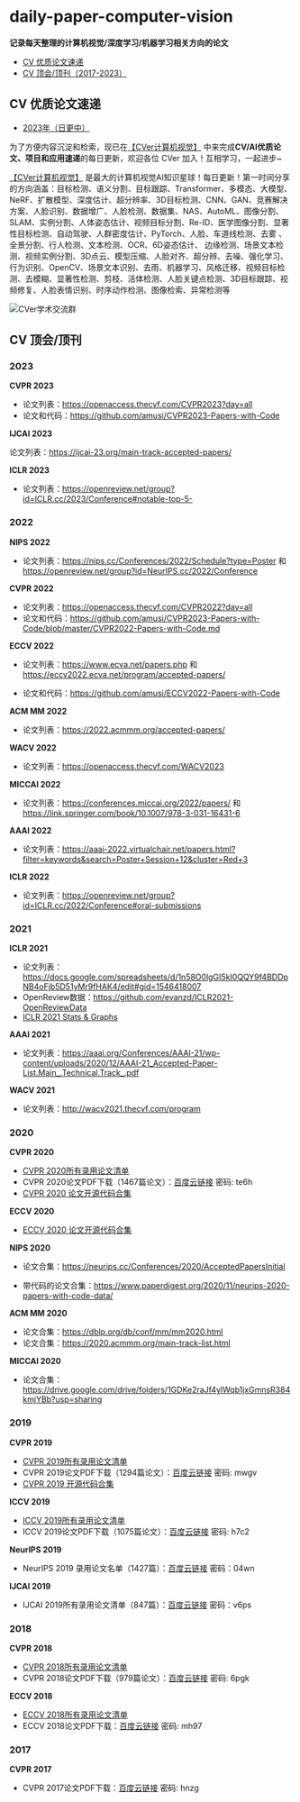 # daily-paper-computer-vision
**记录每天整理的计算机视觉/深度学习/机器学习相关方向的论文**

- [CV 优质论文速递](#PaperDaily)
- [CV 顶会/顶刊（2017-2023）](#TopPaper)

<a name="PaperDaily"></a>

## CV 优质论文速递

- [2023年（日更中）](2023-Paper.md)

为了方便内容沉淀和检索，现已在[【CVer计算机视觉】](https://github.com/amusi/CVPR2023-Papers-with-Code/blob/master/CVer%E5%AD%A6%E6%9C%AF%E4%BA%A4%E6%B5%81%E7%BE%A4.png) 中来完成**CV/AI优质论文、项目和应用速递**的每日更新，欢迎各位 CVer 加入！互相学习，一起进步~

[【CVer计算机视觉】](https://github.com/amusi/CVPR2023-Papers-with-Code/blob/master/CVer%E5%AD%A6%E6%9C%AF%E4%BA%A4%E6%B5%81%E7%BE%A4.png) 是最大的计算机视觉AI知识星球！每日更新！第一时间分享的方向涵盖：目标检测、语义分割、目标跟踪、Transformer、多模态、大模型、NeRF、扩散模型、深度估计、超分辨率、3D目标检测、CNN、GAN、竞赛解决方案、人脸识别、数据增广、人脸检测、数据集、NAS、AutoML、图像分割、SLAM、实例分割、人体姿态估计、视频目标分割、Re-ID、医学图像分割、显著性目标检测、自动驾驶、人群密度估计、PyTorch、人脸、车道线检测、去雾 、全景分割、行人检测、文本检测、OCR、6D姿态估计、 边缘检测、场景文本检测、视频实例分割、3D点云、模型压缩、人脸对齐、超分辨、去噪、强化学习、行为识别、OpenCV、场景文本识别、去雨、机器学习、风格迁移、视频目标检测、去模糊、显著性检测、剪枝、活体检测、人脸关键点检测、3D目标跟踪、视频修复、人脸表情识别、时序动作检测、图像检索、异常检测等

![CVer学术交流群](./CVer学术交流群.png)

<a name="TopPaper"></a>

## CV 顶会/顶刊

### 2023

**CVPR 2023**

- 论文列表：https://openaccess.thecvf.com/CVPR2023?day=all
- 论文和代码：https://github.com/amusi/CVPR2023-Papers-with-Code

**IJCAI 2023**

论文列表：https://ijcai-23.org/main-track-accepted-papers/

**ICLR 2023**

- 论文列表：https://openreview.net/group?id=ICLR.cc/2023/Conference#notable-top-5-

### 2022

**NIPS 2022**

- 论文列表：https://nips.cc/Conferences/2022/Schedule?type=Poster 和 https://openreview.net/group?id=NeurIPS.cc/2022/Conference

**CVPR 2022**

- 论文列表：https://openaccess.thecvf.com/CVPR2022?day=all
- 论文和代码：https://github.com/amusi/CVPR2023-Papers-with-Code/blob/master/CVPR2022-Papers-with-Code.md

**ECCV 2022**

- 论文列表：https://www.ecva.net/papers.php 和 https://eccv2022.ecva.net/program/accepted-papers/

- 论文和代码：https://github.com/amusi/ECCV2022-Papers-with-Code

**ACM MM 2022**

- 论文列表：https://2022.acmmm.org/accepted-papers/

**WACV 2022**

- 论文列表：https://openaccess.thecvf.com/WACV2023

**MICCAI 2022**

- 论文列表：https://conferences.miccai.org/2022/papers/ 和 https://link.springer.com/book/10.1007/978-3-031-16431-6

**AAAI 2022**

- 论文列表：https://aaai-2022.virtualchair.net/papers.html?filter=keywords&search=Poster+Session+12&cluster=Red+3

**ICLR 2022**

- 论文列表：https://openreview.net/group?id=ICLR.cc/2022/Conference#oral-submissions

### 2021

**ICLR 2021**

- 论文列表：https://docs.google.com/spreadsheets/d/1n58O0lgGI5kI0QQY9f4BDDpNB4oFjb5D51yMr9fHAK4/edit#gid=1546418007
- OpenReview数据：https://github.com/evanzd/ICLR2021-OpenReviewData
- [ICLR 2021 Stats & Graphs](https://github.com/sharonzhou/ICLR2021-Stats)

**AAAI 2021**

- 论文列表：https://aaai.org/Conferences/AAAI-21/wp-content/uploads/2020/12/AAAI-21_Accepted-Paper-List.Main_.Technical.Track_.pdf

**WACV 2021**

- 论文列表：http://wacv2021.thecvf.com/program

### 2020

**CVPR 2020**

- [CVPR 2020所有录用论文清单](http://openaccess.thecvf.com/CVPR2020.py)
- CVPR 2020论文PDF下载（1467篇论文）：[百度云链接](https://pan.baidu.com/s/1DoPNWXpwEkzQdPOrLsO21w) 密码: te6h
- [CVPR 2020 论文开源代码合集](https://github.com/amusi/CVPR2020-Code)

**ECCV 2020**

- [ECCV 2020 论文开源代码合集](https://github.com/amusi/ECCV2020-Code)

**NIPS 2020**

- 论文合集：https://neurips.cc/Conferences/2020/AcceptedPapersInitial

- 带代码的论文合集：https://www.paperdigest.org/2020/11/neurips-2020-papers-with-code-data/

**ACM MM 2020**

- 论文合集：https://dblp.org/db/conf/mm/mm2020.html
- 论文合集：https://2020.acmmm.org/main-track-list.html

**MICCAI 2020**

- 论文合集：https://drive.google.com/drive/folders/1GDKe2raJf4ylWqb1jxGmnsR384kmjYBb?usp=sharing

### 2019

**CVPR 2019**

- [CVPR 2019所有录用论文清单](<http://openaccess.thecvf.com/CVPR2019.py>) 
- CVPR 2019论文PDF下载（1294篇论文）：[百度云链接](https://pan.baidu.com/s/19ef0HOz4hduDpcEK2PY9Kw ) 密码: mwgv
- [CVPR 2019 开源代码合集](<https://github.com/amusi/CVPR2019-Code>)

**ICCV 2019**

- [ICCV 2019所有录用论文清单](<http://openaccess.thecvf.com/ICCV2019.py>) 
- ICCV 2019论文PDF下载（1075篇论文）：[百度云链接](https://pan.baidu.com/s/1snDhED1Y-6qbV1ImQoYIPA ) 密码: h7c2

**NeurIPS 2019**

- NeurIPS 2019 录用论文名单（1427篇）：[百度云链接](https://pan.baidu.com/s/1TxD263qqXmja3fBZVwtP3g)  密码：04wn 

**IJCAI 2019**

- IJCAI 2019所有录用论文清单（847篇）：[百度云链接](https://pan.baidu.com/s/1mVEowSZLBcz3X-_CZt7svA)  密码：v6ps

### 2018

**CVPR 2018**

- [CVPR 2018所有录用论文清单](2018/cvpr2018-paper-list.csv) 
- CVPR 2018论文PDF下载（979篇论文）：[百度云链接](https://pan.baidu.com/s/1lYEM_kkw1PWTkQzUvjG2pw)   密码: 6pgk 

**ECCV 2018**

- [ECCV 2018所有录用论文清单](http://openaccess.thecvf.com/ECCV2018.py) 
- ECCV 2018论文PDF下载：[百度云链接](https://pan.baidu.com/s/1Mg0Kw9bepUK6_vqqVSOjNQ)   密码: mh97

### 2017

**CVPR 2017**

- CVPR 2017论文PDF下载：[百度云链接](https://pan.baidu.com/s/1RP1wQBFxs8BT0KBLiukxBw)   密码: hnzg
